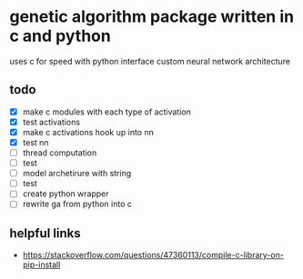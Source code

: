 # genetic algorithm package written in c and python

uses c for speed with python interface
custom neural network architecture

## todo

- [x] make c modules with each type of activation
- [x] test activations
- [x] make c activations hook up into nn
- [x] test nn
- [ ] thread computation
- [ ] test
- [ ] model archetirure with string
- [ ] test
- [ ] create python wrapper
- [ ] rewrite ga from python into c

## helpful links

- <https://stackoverflow.com/questions/47360113/compile-c-library-on-pip-install>

